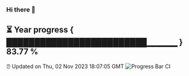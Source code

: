 ### Hi there 👋
⏳ Year progress { █████████████████████████▁▁▁▁▁ } 83.77 %
---
⏰ Updated on Thu, 02 Nov 2023 18:07:05 GMT
![Progress Bar CI](https://github.com/Moyi321/Moyi321/workflows/Progress%20Bar%20CI/badge.svg)
